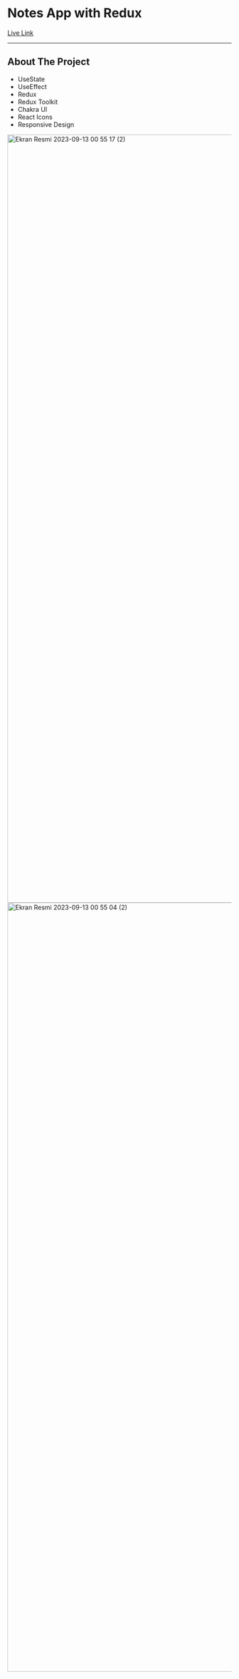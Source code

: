 <h1> Notes App with Redux</h1>

<a href="#" target="_blank" >Live Link</a>


<hr/>

<h2>About The Project</h2>

<ul>
  <li>UseState</li>
  <li>UseEffect</li>
  <li>Redux</li>
  <li>Redux Toolkit</li>
  <li>Chakra UI</li>
  <li>React Icons</li>
  <li>Responsive Design</li>
</ul>

<img width="1726" alt="Ekran Resmi 2023-09-13 00 55 17 (2)" src="https://github.com/tugbagulertg/notes_app/assets/102370994/b630899b-818d-40f5-801b-8d417474ddf2">
<img width="1728" alt="Ekran Resmi 2023-09-13 00 55 04 (2)" src="https://github.com/tugbagulertg/notes_app/assets/102370994/3026f8e3-c51e-4700-b0b5-16352e620d3e">

